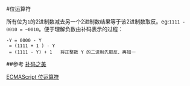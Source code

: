 #位运算符

所有位为`1`的2进制数减去另一个2进制数结果等于该2进制数取反。eg:`1111 - 0010 = ~0010`。便于理解负数由补码表示的过程：
   
    -Y = 0000 - Y
     = (1111 + 1 ) - Y
     = (1111 - Y) + 1   将正整数 Y 的二进制先取反、再加一

##参考
[补码之美][1]

[ECMAScript 位运算符][2]


[1]: https://github.com/lifesinger/lifesinger.github.com/issues/187 "补码之美"
[2]: http://www.w3school.com.cn/js/pro_js_operators_bitwise.asp "ECMAScript 位运算符"